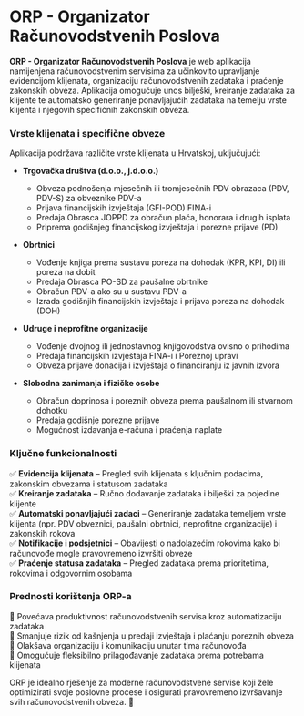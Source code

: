 # ORP - Organizator Računovodstvenih Poslova
**ORP - Organizator Računovodstvenih Poslova** je web aplikacija namijenjena računovodstvenim servisima za učinkovito upravljanje evidencijom klijenata, organizaciju računovodstvenih zadataka i praćenje zakonskih obveza. Aplikacija omogućuje unos bilješki, kreiranje zadataka za klijente te automatsko generiranje ponavljajućih zadataka na temelju vrste klijenta i njegovih specifičnih zakonskih obveza.  

### **Vrste klijenata i specifične obveze**  
Aplikacija podržava različite vrste klijenata u Hrvatskoj, uključujući:  

- **Trgovačka društva (d.o.o., j.d.o.o.)**  
  - Obveza podnošenja mjesečnih ili tromjesečnih PDV obrazaca (PDV, PDV-S) za obveznike PDV-a  
  - Prijava financijskih izvještaja (GFI-POD) FINA-i  
  - Predaja Obrasca JOPPD za obračun plaća, honorara i drugih isplata  
  - Priprema godišnjeg financijskog izvještaja i porezne prijave (PD)  

- **Obrtnici**  
  - Vođenje knjiga prema sustavu poreza na dohodak (KPR, KPI, DI) ili poreza na dobit  
  - Predaja Obrasca PO-SD za paušalne obrtnike  
  - Obračun PDV-a ako su u sustavu PDV-a  
  - Izrada godišnjih financijskih izvještaja i prijava poreza na dohodak (DOH)  

- **Udruge i neprofitne organizacije**  
  - Vođenje dvojnog ili jednostavnog knjigovodstva ovisno o prihodima  
  - Predaja financijskih izvještaja FINA-i i Poreznoj upravi  
  - Obveza prijave donacija i izvještaja o financiranju iz javnih izvora  

- **Slobodna zanimanja i fizičke osobe**  
  - Obračun doprinosa i poreznih obveza prema paušalnom ili stvarnom dohotku  
  - Predaja godišnje porezne prijave  
  - Mogućnost izdavanja e-računa i praćenja naplate  

### **Ključne funkcionalnosti**  
✅ **Evidencija klijenata** – Pregled svih klijenata s ključnim podacima, zakonskim obvezama i statusom zadataka  
✅ **Kreiranje zadataka** – Ručno dodavanje zadataka i bilješki za pojedine klijente  
✅ **Automatski ponavljajući zadaci** – Generiranje zadataka temeljem vrste klijenta (npr. PDV obveznici, paušalni obrtnici, neprofitne organizacije) i zakonskih rokova  
✅ **Notifikacije i podsjetnici** – Obavijesti o nadolazećim rokovima kako bi računovođe mogle pravovremeno izvršiti obveze  
✅ **Praćenje statusa zadataka** – Pregled zadataka prema prioritetima, rokovima i odgovornim osobama  

### **Prednosti korištenja ORP-a**  
🔹 Povećava produktivnost računovodstvenih servisa kroz automatizaciju zadataka  
🔹 Smanjuje rizik od kašnjenja u predaji izvještaja i plaćanju poreznih obveza  
🔹 Olakšava organizaciju i komunikaciju unutar tima računovođa  
🔹 Omogućuje fleksibilno prilagođavanje zadataka prema potrebama klijenata  

ORP je idealno rješenje za moderne računovodstvene servise koji žele optimizirati svoje poslovne procese i osigurati pravovremeno izvršavanje svih računovodstvenih obveza. 🚀
